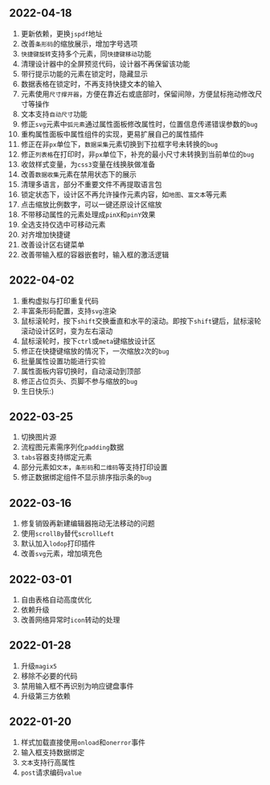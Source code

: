 ## 2022-04-18
1. 更新依赖，更换`jspdf`地址
2. 改善`条形码`的缩放展示，增加字号选项
3. `快捷键旋转`支持多个元素，同`快捷键移动`功能
4. 清理设计器中的全屏预览代码，设计器不再保留该功能
5. 带行提示功能的元素在锁定时，隐藏显示
6. 数据表格在锁定时，不再支持快捷文本的输入
7. 元素使用`尺寸撑开器`，方便在靠近右或底部时，保留间隙，方便鼠标拖动修改尺寸等操作
8. 文本支持`自动尺寸`功能
9. 修正`svg`元素中`弧元素`通过属性面板修改属性时，位置信息传递错误参数的`bug`
10. 重构属性面板中属性组件的实现，更易扩展自己的属性插件
11. 修正在非`px`单位下，`数据采集`元素切换到下拉框字号未转换的`bug`
12. 修正`列表格`在打印时，非`px`单位下，补充的最小尺寸未转换到当前单位的`bug`
13. 收敛样式变量，为`css3`变量在线换肤做准备
14. 改善`数据收集`元素在禁用状态下的展示
15. 清理多语言，部分不重要文件不再提取语言包
16. 锁定状态下，设计区不再允许操作元素内容，如`地图`、`富文本`等元素
17. 点击缩放比例数字，可以一键还原设计区缩放
18. 不带移动属性的元素处理成`pinX`和`pinY`效果
19. 全选支持仅选中可移动元素
20. 对齐增加快捷键
21. 改善设计区右键菜单
22. 改善带输入框的容器嵌套时，输入框的激活逻辑

## 2022-04-02
1. 重构虚拟与打印重复代码
2. 丰富条形码配置，支持`svg`渲染
3. 鼠标滚轮时，按下`shift`交换垂直和水平的滚动。即按下`shift`键后，鼠标滚轮滚动设计区时，变为左右滚动
4. 鼠标滚轮时，按下`ctrl`或`meta`键缩放设计区
5. 修正在快捷键缩放的情况下，一次缩放`2`次的`bug`
6. 批量属性设置功能进行实验
7. 属性面板内容切换时，自动滚动到顶部
8. 修正占位页头、页脚不参与缩放的`bug`
9. 生日快乐:)

## 2022-03-25
1. 切换图片源
2. 流程图元素需序列化`padding`数据
3. `tabs`容器支持绑定元素
4. 部分元素如`文本`，`条形码`和`二维码`等支持打印设置
5. 修正数据绑定组件不显示排序指示条的`bug`

## 2022-03-16
1. 修复销毁再新建编辑器拖动无法移动的问题
2. 使用`scrollBy`替代`scrollLeft`
3. 默认加入`lodop`打印插件
4. 改善`svg`元素，增加填充色

## 2022-03-01
1. 自由表格自动高度优化
2. 依赖升级
3. 改善网络异常时`icon`转动的处理

## 2022-01-28
1. 升级`magix5`
2. 移除不必要的代码
3. 禁用输入框不再识别为响应键盘事件
4. 升级第三方依赖

## 2022-01-20
1. 样式加载直接使用`onload`和`onerror`事件
2. 输入框支持数据绑定
3. `文本`支持行高属性
4. `post`请求编码`value`